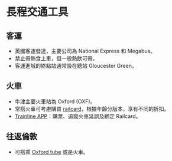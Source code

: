 # 長程交通工具


## 客運
* 英國客運發達，主要公司為 National Express 和 Megabus。
* 禁止帶熱食上車，但一般熱飲可帶。
* 客運進城的終點站通常設在總站 Gloucester Green。

## 火車
* 牛津主要火車站為 Oxford (OXF)。
* 常搭火車可考慮購買 [railcard](https://www.railcard.co.uk/)，根據年齡分版本，享有不同的折扣。
* [Trainline APP](https://www.thetrainline.com/)：購票、追蹤火車延誤及綁定 Railcard。

## 往返倫敦
* 可搭乘 [Oxford tube](https://www.oxfordtube.com/) 或是火車。
  
